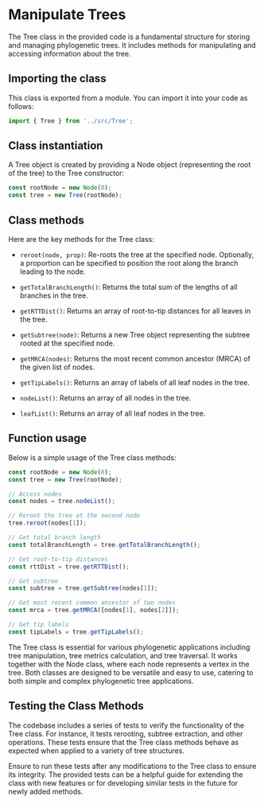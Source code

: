 # Manipulate Trees

The Tree class in the provided code is a fundamental structure for storing and managing phylogenetic trees. It includes methods for manipulating and accessing information about the tree.

## Importing the class

This class is exported from a module. You can import it into your code as follows:

```javascript
import { Tree } from '../src/Tree';
```

## Class instantiation

A Tree object is created by providing a Node object (representing the root of the tree) to the Tree constructor:

```javascript
const rootNode = new Node(0);
const tree = new Tree(rootNode);
```

## Class methods

Here are the key methods for the Tree class:

- `reroot(node, prop)`: Re-roots the tree at the specified node. Optionally, a proportion can be specified to position the root along the branch leading to the node.

- `getTotalBranchLength()`: Returns the total sum of the lengths of all branches in the tree.

- `getRTTDist()`: Returns an array of root-to-tip distances for all leaves in the tree.

- `getSubtree(node)`: Returns a new Tree object representing the subtree rooted at the specified node.

- `getMRCA(nodes)`: Returns the most recent common ancestor (MRCA) of the given list of nodes.

- `getTipLabels()`: Returns an array of labels of all leaf nodes in the tree.

- `nodeList()`: Returns an array of all nodes in the tree.

- `leafList()`: Returns an array of all leaf nodes in the tree.

## Function usage

Below is a simple usage of the Tree class methods:

```javascript
const rootNode = new Node(0);
const tree = new Tree(rootNode);

// Access nodes
const nodes = tree.nodeList();

// Reroot the tree at the second node
tree.reroot(nodes[1]);

// Get total branch length
const totalBranchLength = tree.getTotalBranchLength();

// Get root-to-tip distances
const rttDist = tree.getRTTDist();

// Get subtree
const subtree = tree.getSubtree(nodes[1]);

// Get most recent common ancestor of two nodes
const mrca = tree.getMRCA([nodes[1], nodes[2]]);

// Get tip labels
const tipLabels = tree.getTipLabels();
```

The Tree class is essential for various phylogenetic applications including tree manipulation, tree metrics calculation, and tree traversal. It works together with the Node class, where each node represents a vertex in the tree. Both classes are designed to be versatile and easy to use, catering to both simple and complex phylogenetic tree applications.

## Testing the Class Methods

The codebase includes a series of tests to verify the functionality of the Tree class. For instance, it tests rerooting, subtree extraction, and other operations. These tests ensure that the Tree class methods behave as expected when applied to a variety of tree structures.

Ensure to run these tests after any modifications to the Tree class to ensure its integrity. The provided tests can be a helpful guide for extending the class with new features or for developing similar tests in the future for newly added methods.
